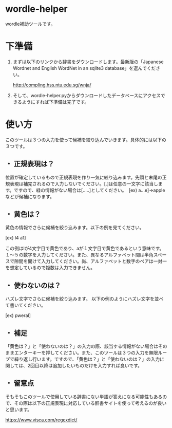 # wordle-helper
wordle補助ツールです。
# 下準備
1. まずは以下のリンクから辞書をダウンロードします。最新版の「Japanese Wordnet and English WordNet in an sqlite3 database」を選んでください。

    http://compling.hss.ntu.edu.sg/wnja/

2. そして、wordle-helper.pyからダウンロードしたデータベースにアクセスできるようにすれば下準備は完了です。

# 使い方
このツールは３つの入力を使って候補を絞り込んでいきます。具体的には以下の３つです。

## ・ 正規表現は？

位置が確定しているもので正規表現を作り一気に絞り込みます。先頭と末尾の正規表現は補完されるので入力しないでください。[.]は任意の一文字に該当します。ですので、緑の情報がない場合は[.....]としてください。　[ex) a...e]→appleなどが候補になります。

## ・ 黄色は？

黄色の情報でさらに候補を絞り込みます。以下の例を見てください。

[ex) l4 a1]

この例はlが4文字目で黄色であり、aが１文字目で黄色であるという意味です。１～５の数字を入力してください。また、異なるアルファベット間は半角スペースで隙間を開けて入力してください。尚、アルファベットと数字のペアは一対一を想定しているので複数は入力できません。

## ・ 使わないのは？

ハズレ文字でさらに候補を絞り込みます。 以下の例のようにハズレ文字を並べて書いてください。

[ex) pweral]

## ・ 補足

「黄色は？」と「使わないのは？」の入力の際、該当する情報がない場合はそのままエンターキーを押してください。また、このツールは３つの入力を無限ループで繰り返し行います。ですので、「黄色は？」と「使わないのは？」の入力に関しては、2回目以降は追加したいものだけを入力すれば良いです。

## ・ 留意点

そもそもこのツールで使用している辞書にない単語が答えになる可能性もあるので、その際は以下の正規表現に対応している辞書サイトを使って考えるのが良いと思います。

https://www.visca.com/regexdict/
